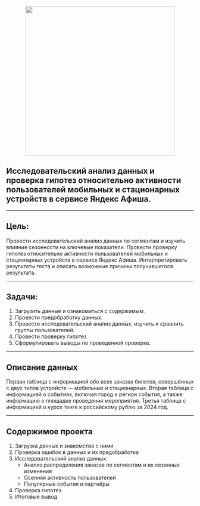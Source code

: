 <div id="header" align="center">
  <img src="https://media3.giphy.com/media/v1.Y2lkPTc5MGI3NjExdDVhdDI3eXg1YWFlMzdlY3ZteXIxaDBrNGM5emp6czFlMTNucDZxeSZlcD12MV9pbnRlcm5hbF9naWZfYnlfaWQmY3Q9Zw/nNOAPjUdo4mpZFkDf8/giphy.gif" width="400"/>
</div>

## Исследовательский анализ данных и проверка гипотез относительно активности пользователей мобильных и стационарных устройств в сервисе Яндекс Афиша.

---

## Цель:
Провести исследовательский анализ данных по сегментам и изучить влияние сезонности на ключевые показатели. Провести проверку гипотез относительно активности пользователей мобильных и стационарных устройств в сервисе Яндекс Афиша. Интерпретировать результаты теста и описать возможные причины получившегося результата.

---

## Задачи:
1. Загрузить данные и ознакомиться с содержимым.
2. Провести предобработку данных.
3. Провести исследовательский анализ данных, изучить и сравнить группы пользователей.
4. Провести проверку гипотез
5. Сформулировать выводы по проведенной проверке.

---

## Описание данных

Первая таблица с информацией обо всех заказах билетов, совершённых с двух типов устройств — мобильных и стационарных.
Вторая таблица с информацией о событиях, включая город и регион события, а также информацию о площадке проведения мероприятия.
Третья таблица с информацией о курсе тенге к российскому рублю за 2024 год.

---

## Содержимое проекта

1. Загрузка данных и знакомство с ними
2. Проверка ошибок в данных и их предобработка
3. Исследовательский анализ данных:
   - Анализ распределения заказов по сегментам и их сезонные изменения
   - Осенняя активность пользователей
   - Популярные события и партнёры
4. Проверка гипотез
5. Итоговые вывод
